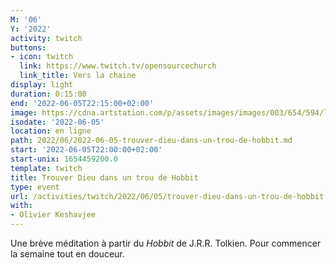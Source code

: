 ```yaml
---
M: '06'
Y: '2022'
activity: twitch
buttons:
- icon: twitch
  link: https://www.twitch.tv/opensourcechurch
  link_title: Vers la chaine
display: light
duration: 0:15:00
end: '2022-06-05T22:15:00+02:00'
image: https://cdna.artstation.com/p/assets/images/images/003/654/594/large/sam-robberechts-finalrender1.jpg
isodate: '2022-06-05'
location: en ligne
path: 2022/06/2022-06-05-trouver-dieu-dans-un-trou-de-hobbit.md
start: '2022-06-05T22:00:00+02:00'
start-unix: 1654459200.0
template: twitch
title: Trouver Dieu dans un trou de Hobbit
type: event
url: /activities/twitch/2022/06/05/trouver-dieu-dans-un-trou-de-hobbit
with:
- Olivier Keshavjee
---
```

Une brève méditation à partir du *Hobbit* de J.R.R. Tolkien. Pour commencer la semaine tout en douceur.